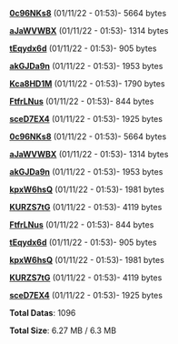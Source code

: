 [**0c96NKs8**](/data/0c96NKs8.txt) (01/11/22 - 01:53)- 5664 bytes

[**aJaWVWBX**](/data/aJaWVWBX.txt) (01/11/22 - 01:53)- 1314 bytes

[**tEqydx6d**](/data/tEqydx6d.txt) (01/11/22 - 01:53)- 905 bytes

[**akGJDa9n**](/data/akGJDa9n.txt) (01/11/22 - 01:53)- 1953 bytes

[**Kca8HD1M**](/data/Kca8HD1M.txt) (01/11/22 - 01:53)- 1790 bytes

[**FtfrLNus**](/data/FtfrLNus.txt) (01/11/22 - 01:53)- 844 bytes

[**sceD7EX4**](/data/sceD7EX4.txt) (01/11/22 - 01:53)- 1925 bytes

[**0c96NKs8**](/data/0c96NKs8.txt) (01/11/22 - 01:53)- 5664 bytes

[**aJaWVWBX**](/data/aJaWVWBX.txt) (01/11/22 - 01:53)- 1314 bytes

[**akGJDa9n**](/data/akGJDa9n.txt) (01/11/22 - 01:53)- 1953 bytes

[**kpxW6hsQ**](/data/kpxW6hsQ.txt) (01/11/22 - 01:53)- 1981 bytes

[**KURZS7tG**](/data/KURZS7tG.txt) (01/11/22 - 01:53)- 4119 bytes

[**FtfrLNus**](/data/FtfrLNus.txt) (01/11/22 - 01:53)- 844 bytes

[**tEqydx6d**](/data/tEqydx6d.txt) (01/11/22 - 01:53)- 905 bytes

[**kpxW6hsQ**](/data/kpxW6hsQ.txt) (01/11/22 - 01:53)- 1981 bytes

[**KURZS7tG**](/data/KURZS7tG.txt) (01/11/22 - 01:53)- 4119 bytes

[**sceD7EX4**](/data/sceD7EX4.txt) (01/11/22 - 01:53)- 1925 bytes

**Total Datas**: 1096

**Total Size**: 6.27 MB / 6.3 MB